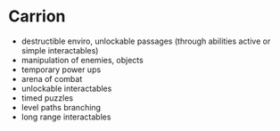 # Carrion

- destructible enviro, unlockable passages (through abilities active or simple interactables)
- manipulation of enemies, objects
- temporary power ups
- arena of combat
- unlockable interactables
- timed puzzles
- level paths branching
- long range interactables